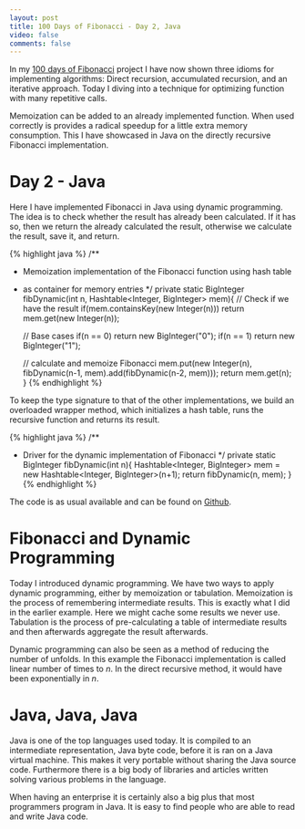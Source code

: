 ```yaml
---
layout: post
title: 100 Days of Fibonacci - Day 2, Java
video: false
comments: false
---
```


In my [100 days of Fibonacci](/blog/100-days-of-fibonacci-overview/)
project I have now shown three idioms for implementing algorithms:
Direct recursion, accumulated recursion, and an iterative
approach. Today I diving into a technique for optimizing
function with many repetitive calls.

Memoization can be added to an already implemented function. When
used correctly is provides a radical speedup for a little extra
memory consumption. This I have showcased in Java on the directly
recursive Fibonacci implementation.

# Day 2 - Java
Here I have implemented Fibonacci in Java using dynamic programming. The
idea is to check whether the result has already been calculated. If
it has so, then we return the already calculated the result, otherwise
we calculate the result, save it, and return.

{% highlight java %}
/**
 * Memoization implementation of the Fibonacci function using hash table
 * as container for memory entries
 */
private static BigInteger fibDynamic(int n, Hashtable<Integer, BigInteger> mem){
    // Check if we have the result
    if(mem.containsKey(new Integer(n)))
        return mem.get(new Integer(n));

    // Base cases
    if(n == 0)
        return new BigInteger("0");
    if(n == 1)
        return new BigInteger("1");

    // calculate and memoize Fibonacci
    mem.put(new Integer(n), fibDynamic(n-1, mem).add(fibDynamic(n-2, mem)));
    return mem.get(n);
}
{% endhighlight %}

To keep the type signature to that of the other implementations, we build an 
overloaded wrapper method, which initializes a hash table, runs the
recursive function and returns its result.

{% highlight java %}
/**
 * Driver for the dynamic implementation of Fibonacci
 */
private static BigInteger fibDynamic(int n){
    Hashtable<Integer, BigInteger> mem = new Hashtable<Integer, BigInteger>(n+1);
    return fibDynamic(n, mem);
}
{% endhighlight %}

The code is as usual available and can be found
on [Github](https://github.com/madsbuch/fibonacci/tree/master/java). 

# Fibonacci and Dynamic Programming
Today I introduced dynamic programming. We have two ways to apply dynamic
programming, either by memoization or tabulation. Memoization is the process
of remembering intermediate results. This is exactly what I did in the
earlier example. Here we might cache some results we never use.
Tabulation is the process of pre-calculating a table of intermediate results
and then afterwards aggregate the result afterwards.

Dynamic programming can also be seen as a method of reducing the number
of unfolds. In this example the Fibonacci implementation is called linear
number of times to _n_. In the direct recursive method, it would
have been exponentially in _n_.

# Java, Java, Java
Java is one of the top languages used today. It is compiled to an
intermediate representation, Java byte code, before it is ran on a Java
virtual machine. This makes it very portable without sharing the Java
source code. Furthermore there is a big body of libraries and articles
written solving various problems in the language.

When having an enterprise it is certainly also a big plus that
most programmers program in Java. It is easy to find people who
are able to read and write Java code.

